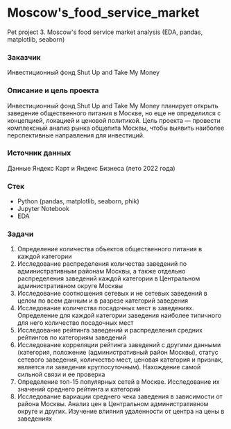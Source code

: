 # Moscow's_food_service_market
Pet project 3. Moscow's food service market analysis (EDA, pandas, matplotlib, seaborn)

### Заказчик
Инвестиционный фонд Shut Up and Take My Money

### Описание и цель проекта
Инвестиционный фонд Shut Up and Take My Money планирует открыть заведение общественного питания в Москве, но еще не определился с концепцией, локацией и ценовой политикой. Цель проекта — провести комплексный анализ рынка общепита Москвы, чтобы выявить наиболее перспективные направления для инвестиций.

### Источник данных
Данные Яндекс Карт и Яндекс Бизнеса (лето 2022 года)

### Стек
- Python (pandas, matplotlib, seaborn, phik)
- Jupyter Notebook
- EDA

### Задачи
1. Определение количества объектов общественного питания в каждой категории
2. Исследование распределения количества заведений по административным районам Москвы, а также отдельно распределения заведений каждой категории в Центральном административном округе Москвы
3. Исследование соотношения сетевых и не сетевых заведений в целом по всем данным и в разрезе категорий заведения
4. Исследование количества посадочных мест в заведениях. Определение для каждой категории заведения наиболее типичного для него количество посадочных мест
5. Исследование рейтинга заведений и распределения средних рейтингов по категориям заведений
6. Исследование корреляции рейтинга заведений с другими данными (категория, положение (административный район Москвы), статус сетевого заведения, количество мест, ценовая категория и признак, является ли заведения круглосуточным). Нахождение самой сильной связи и ее проверка
7. Определение топ-15 популярных сетей в Москве. Исследование их значений среднего рейтинга и категорий
8. Исследование вариации среднего чека заведения в зависимости от района Москвы. Анализ цен в Центральном административном округе и других. Изучение влияния удаленности от центра на цены в заведениях
